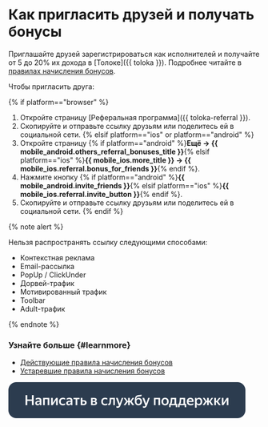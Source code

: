 # Как пригласить друзей и получать бонусы

Приглашайте друзей зарегистрироваться как исполнителей и получайте от 5 до 20% их дохода в [Толоке]({{ toloka }}). Подробнее читайте в [правилах начисления бонусов](referal-rules.md).

Чтобы пригласить друга:

{% if platform=="browser" %}
1. Откройте страницу [Реферальная программа]({{ toloka-referral }}).
1. Скопируйте и отправьте ссылку друзьям или поделитесь ей в социальной сети.
{% elsif platform=="ios" or platform=="android" %}
1. Откройте страницу {% if platform=="android" %}**Ещё → {{ mobile_android.others_referral_bonuses_title }}**{% elsif platform=="ios" %}**{{ mobile_ios.more_title }} → {{ mobile_ios.referral.bonus_for_friends }}**{% endif %}.
1. Нажмите кнопку {% if platform=="android" %}**{{ mobile_android.invite_friends }}**{% elsif platform=="ios" %}**{{ mobile_ios.referral.invite_button }}**{% endif %}.
1. Скопируйте и отправьте ссылку друзьям или поделитесь ей в социальной сети.
{% endif %}

{% note alert %}

Нельзя распространять ссылку следующими способами:
- Контекстная реклама
- Email-рассылка
- PopUp / ClickUnder
- Дорвей-трафик
- Мотивированный трафик
- Toolbar
- Adult-трафик

{% endnote %}

### Узнайте больше {#learnmore}
- [Действующие правила начисления бонусов](referal-rules.md)
- [Устаревшие правила начисления бонусов](referal-archive.md)


[![](images/buttons/contact-support.svg)](troubleshooting/troubleshooting.md#not_working_properly)

